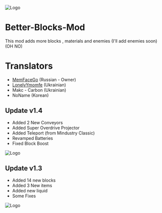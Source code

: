 ![Logo](sprites/BBM_logo.png)

# Better-Blocks-Mod
This mod adds more blocks , materials and enemies (I'll add enemies soon) (OH NO)

# Translators
- [MemFaceGo](https://github.com/MemFaceGo) (Russian - Owner)
- [LonelyYmomfe](https://github.com/ymomfe) (Ukrainian)
- Makc - Carbon (Ukrainian)
- NoName (Korean)

## Update v1.4
- Added 2 New Conveyors
- Added Super Overdrive Projector
- Added Teleport (from Mindustry Classic)
- Revamped Batteries
- Fixed Block Boost

![Logo](sprites/Screenshot_586.png)

## Update v1.3
- Added 14 new blocks
- Added 3 New items
- Added new liquid
- Some Fixes

![Logo](sprites/Screenshot_562.png)
